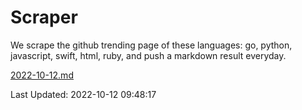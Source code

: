 # Scraper

We scrape the github trending page of these languages: go, python, javascript, swift, html, ruby, and push a markdown result everyday.

[2022-10-12.md](https://github.com/henson/Scraper/blob/master/2022-10-12.md)

Last Updated: 2022-10-12 09:48:17